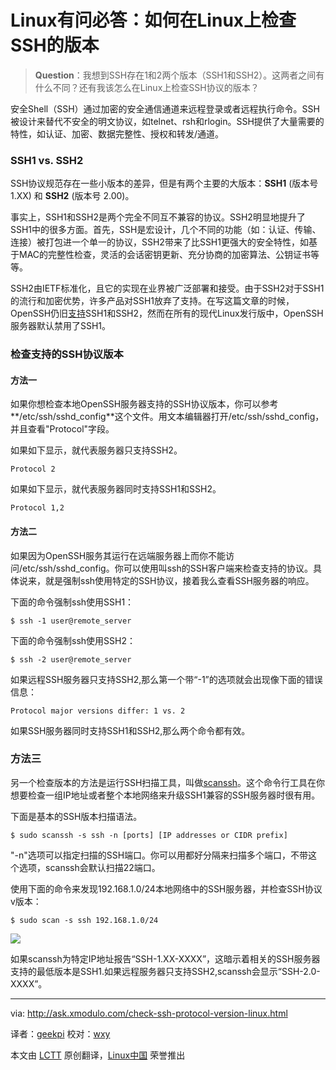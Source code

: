 Linux有问必答：如何在Linux上检查SSH的版本
================================================================================
> **Question**：我想到SSH存在1和2两个版本（SSH1和SSH2）。这两者之间有什么不同？还有我该怎么在Linux上检查SSH协议的版本？

安全Shell（SSH）通过加密的安全通信通道来远程登录或者远程执行命令。SSH被设计来替代不安全的明文协议，如telnet、rsh和rlogin。SSH提供了大量需要的特性，如认证、加密、数据完整性、授权和转发/通道。

### SSH1 vs. SSH2 ###

SSH协议规范存在一些小版本的差异，但是有两个主要的大版本：**SSH1** (版本号 1.XX) 和 **SSH2** (版本号 2.00)。

事实上，SSH1和SSH2是两个完全不同互不兼容的协议。SSH2明显地提升了SSH1中的很多方面。首先，SSH是宏设计，几个不同的功能（如：认证、传输、连接）被打包进一个单一的协议，SSH2带来了比SSH1更强大的安全特性，如基于MAC的完整性检查，灵活的会话密钥更新、充分协商的加密算法、公钥证书等等。

SSH2由IETF标准化，且它的实现在业界被广泛部署和接受。由于SSH2对于SSH1的流行和加密优势，许多产品对SSH1放弃了支持。在写这篇文章的时候，OpenSSH仍旧[支持][1]SSH1和SSH2，然而在所有的现代Linux发行版中，OpenSSH服务器默认禁用了SSH1。

### 检查支持的SSH协议版本 ###

#### 方法一 ####

如果你想检查本地OpenSSH服务器支持的SSH协议版本，你可以参考**/etc/ssh/sshd_config**这个文件。用文本编辑器打开/etc/ssh/sshd_config，并且查看"Protocol"字段。

如果如下显示，就代表服务器只支持SSH2。

    Protocol 2

如果如下显示，就代表服务器同时支持SSH1和SSH2。

    Protocol 1,2

#### 方法二 ####

如果因为OpenSSH服务其运行在远端服务器上而你不能访问/etc/ssh/sshd_config。你可以使用叫ssh的SSH客户端来检查支持的协议。具体说来，就是强制ssh使用特定的SSH协议，接着我么查看SSH服务器的响应。

下面的命令强制ssh使用SSH1：

    $ ssh -1 user@remote_server

下面的命令强制ssh使用SSH2：

    $ ssh -2 user@remote_server

如果远程SSH服务器只支持SSH2,那么第一个带“-1”的选项就会出现像下面的错误信息：

    Protocol major versions differ: 1 vs. 2

如果SSH服务器同时支持SSH1和SSH2,那么两个命令都有效。

### 方法三 ###

另一个检查版本的方法是运行SSH扫描工具，叫做[scanssh][2]。这个命令行工具在你想要检查一组IP地址或者整个本地网络来升级SSH1兼容的SSH服务器时很有用。

下面是基本的SSH版本扫描语法。

    $ sudo scanssh -s ssh -n [ports] [IP addresses or CIDR prefix] 

"-n"选项可以指定扫描的SSH端口。你可以用都好分隔来扫描多个端口，不带这个选项，scanssh会默认扫描22端口。

使用下面的命令来发现192.168.1.0/24本地网络中的SSH服务器，并检查SSH协议v版本：

    $ sudo scan -s ssh 192.168.1.0/24 

![](https://farm8.staticflickr.com/7550/15460750074_95f83217a2_b.jpg)

如果scanssh为特定IP地址报告“SSH-1.XX-XXXX”，这暗示着相关的SSH服务器支持的最低版本是SSH1.如果远程服务器只支持SSH2,scanssh会显示“SSH-2.0-XXXX”。

--------------------------------------------------------------------------------

via: http://ask.xmodulo.com/check-ssh-protocol-version-linux.html

译者：[geekpi](https://github.com/geekpi)
校对：[wxy](https://github.com/wxy)

本文由 [LCTT](https://github.com/LCTT/TranslateProject) 原创翻译，[Linux中国](http://linux.cn/) 荣誉推出

[1]:http://www.openssh.com/specs.html
[2]:http://www.monkey.org/~provos/scanssh/